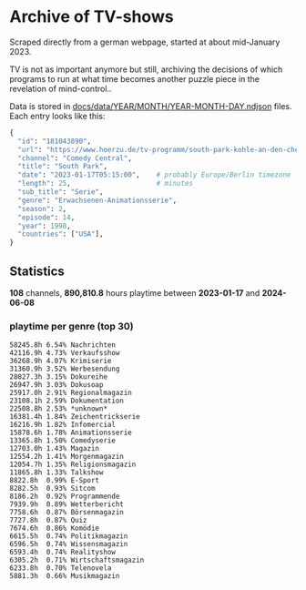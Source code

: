 # Archive of TV-shows

Scraped directly from a german webpage, started at about mid-January 2023.

TV is not as important anymore but still, archiving the decisions of which programs to run at what time
becomes another puzzle piece in the revelation of mind-control.. 

Data is stored in [docs/data/YEAR/MONTH/YEAR-MONTH-DAY.ndjson](docs/data/) files. 
Each entry looks like this:

```python
{
  "id": "181043890", 
  "url": "https://www.hoerzu.de/tv-programm/south-park-kohle-an-den-chefkoch/bid_181043890/", 
  "channel": "Comedy Central", 
  "title": "South Park", 
  "date": "2023-01-17T05:15:00",    # probably Europe/Berlin timezone 
  "length": 25,                     # minutes 
  "sub_title": "Serie", 
  "genre": "Erwachsenen-Animationsserie", 
  "season": 2, 
  "episode": 14, 
  "year": 1998, 
  "countries": ["USA"],
}
```

## Statistics

**108** channels, **890,810.8** hours playtime between **2023-01-17** and **2024-06-08**


### playtime per genre (top 30)

    58245.8h 6.54% Nachrichten
    42116.9h 4.73% Verkaufsshow
    36268.9h 4.07% Krimiserie
    31360.9h 3.52% Werbesendung
    28027.3h 3.15% Dokureihe
    26947.9h 3.03% Dokusoap
    25917.0h 2.91% Regionalmagazin
    23108.1h 2.59% Dokumentation
    22508.8h 2.53% *unknown*
    16381.4h 1.84% Zeichentrickserie
    16216.9h 1.82% Infomercial
    15878.6h 1.78% Animationsserie
    13365.8h 1.50% Comedyserie
    12703.0h 1.43% Magazin
    12554.2h 1.41% Morgenmagazin
    12054.7h 1.35% Religionsmagazin
    11865.8h 1.33% Talkshow
    8822.8h  0.99% E-Sport
    8282.5h  0.93% Sitcom
    8186.2h  0.92% Programmende
    7939.9h  0.89% Wetterbericht
    7758.6h  0.87% Börsenmagazin
    7727.8h  0.87% Quiz
    7674.6h  0.86% Komödie
    6615.5h  0.74% Politikmagazin
    6596.5h  0.74% Wissensmagazin
    6593.4h  0.74% Realityshow
    6305.2h  0.71% Wirtschaftsmagazin
    6233.8h  0.70% Telenovela
    5881.3h  0.66% Musikmagazin
